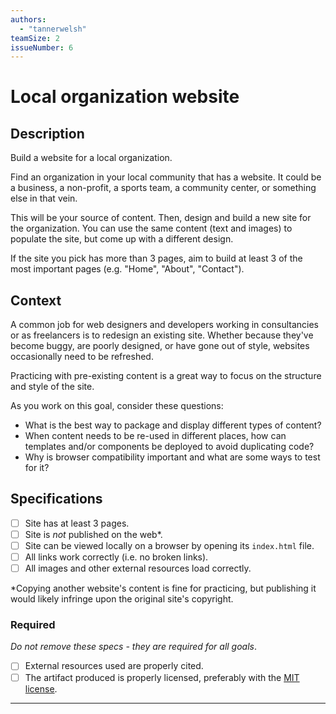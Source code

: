 ```yaml
---
authors:
  - "tannerwelsh"
teamSize: 2
issueNumber: 6
---
```


# Local organization website

## Description

Build a website for a local organization.

Find an organization in your local community that has a website. It could be a business, a non-profit, a sports team, a community center, or something else in that vein.

This will be your source of content. Then, design and build a new site for the organization. You can use the same content (text and images) to populate the site, but come up with a different design.

If the site you pick has more than 3 pages, aim to build at least 3 of the most important pages (e.g. "Home", "About", "Contact").
## Context

A common job for web designers and developers working in consultancies or as freelancers is to redesign an existing site. Whether because they've become buggy, are poorly designed, or have gone out of style, websites occasionally need to be refreshed.

Practicing with pre-existing content is a great way to focus on the structure and style of the site.

As you work on this goal, consider these questions:
- What is the best way to package and display different types of content?
- When content needs to be re-used in different places, how can templates and/or components be deployed to avoid duplicating code?
- Why is browser compatibility important and what are some ways to test for it?
## Specifications
- [ ] Site has at least 3 pages.
- [ ] Site is _not_ published on the web\*.
- [ ] Site can be viewed locally on a browser by opening its `index.html` file.
- [ ] All links work correctly (i.e. no broken links).
- [ ] All images and other external resources load correctly.

\*Copying another website's content is fine for practicing, but publishing it would likely infringe upon the original site's copyright.
### Required

_Do not remove these specs - they are required for all goals_.
- [ ] External resources used are properly cited.
- [ ] The artifact produced is properly licensed, preferably with the [MIT license](https://opensource.org/licenses/MIT).

---
